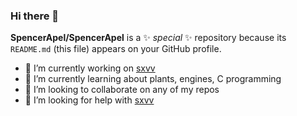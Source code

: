 ### Hi there 👋

**SpencerApel/SpencerApel** is a ✨ _special_ ✨ repository because its `README.md` (this file) appears on your GitHub profile.

- 🔭 I’m currently working on [sxvv](https://github.com/SpencerApel/sxvv)
- 🌱 I’m currently learning about plants, engines, C programming
- 👯 I’m looking to collaborate on any of my repos
- 🤔 I’m looking for help with [sxvv](https://github.com/SpencerApel/sxvv)
